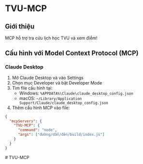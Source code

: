# TVU-MCP

## Giới thiệu

MCP hỗ trợ tra cứu lịch học TVU và xem điểm!

## Cấu hình với Model Context Protocol (MCP)

### Claude Desktop

1. Mở Claude Desktop và vào Settings
2. Chọn mục Developer và bật Developer Mode
3. Tìm file cấu hình tại:
   - Windows: `%APPDATA%\Claude\claude_desktop_config.json`
   - macOS: `~/Library/Application Support/Claude/claude_desktop_config.json`
4. Thêm cấu hình MCP vào file:

```json
{
  "mcpServers": {
    "TVU-MCP": {
      "command": "node",
      "args": ["đường/dẫn/đến/build/index.js"]
    }
  }
}
```
#   T V U - M C P  
 